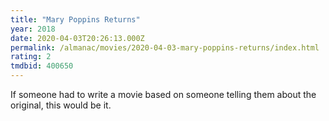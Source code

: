 ```yaml
---
title: "Mary Poppins Returns"
year: 2018
date: 2020-04-03T20:26:13.000Z
permalink: /almanac/movies/2020-04-03-mary-poppins-returns/index.html
rating: 2
tmdbid: 400650
---
```


If someone had to write a movie based on someone telling them about the original, this would be it.